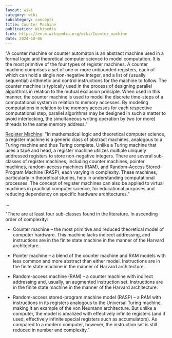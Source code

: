 ```yaml
---
layout: wiki
category: wiki
subcategory: concepts
title: Counter Machine
publication: Wikipedia
link: https://en.m.wikipedia.org/wiki/Counter_machine
date: 2024-10-06
---
```


"A counter machine or counter automaton is an abstract machine used in a formal logic and theoretical computer science to model computation. It is the most primitive of the four types of register machines. A counter machine comprises a set of one or more unbounded registers, each of which can hold a single non-negative integer, and a list of (usually sequential) arithmetic and control instructions for the machine to follow. The counter machine is typically used in the process of designing parallel algorithms in relation to the mutual exclusion principle. When used in this manner, the counter machine is used to model the discrete time-steps of a computational system in relation to memory accesses. By modeling computations in relation to the memory accesses for each respective computational step, parallel algorithms may be designed in such a matter to avoid interlocking, the simultaneous writing operation by two (or more) threads to the same memory address."

[Register Machine](https://en.m.wikipedia.org/wiki/Register_machine): "In mathematical logic and theoretical computer science, a register machine is a generic class of abstract machines, analogous to a Turing machine and thus Turing complete. Unlike a Turing machine that uses a tape and head, a register machine utilizes multiple uniquely addressed registers to store non-negative integers. There are several sub-classes of register machines, including counter machines, pointer machines, random-access machines (RAM), and Random-Access Stored-Program Machine (RASP), each varying in complexity. These machines, particularly in theoretical studies, help in understanding computational processes. The concept of register machines can also be applied to virtual machines in practical computer science, for educational purposes and reducing dependency on specific hardware architectures."

...

"There are at least four sub-classes found in the literature. In ascending order of complexity:

* Counter machine – the most primitive and reduced theoretical model of computer hardware. This machine lacks indirect addressing, and instructions are in the finite state machine in the manner of the Harvard architecture.

* Pointer machine – a blend of the counter machine and RAM models with less common and more abstract than either model. Instructions are in the finite state machine in the manner of Harvard architecture.

* Random-access machine (RAM) – a counter machine with indirect addressing and, usually, an augmented instruction set. Instructions are in the finite state machine in the manner of the Harvard architecture.

* Random-access stored-program machine model (RASP) – a RAM with instructions in its registers analogous to the Universal Turing machine, making it an example of the von Neumann architecture. But unlike a computer, the model is idealized with effectively infinite registers (and if used, effectively infinite special registers such as accumulators). As compared to a modern computer, however, the instruction set is still reduced in number and complexity."
